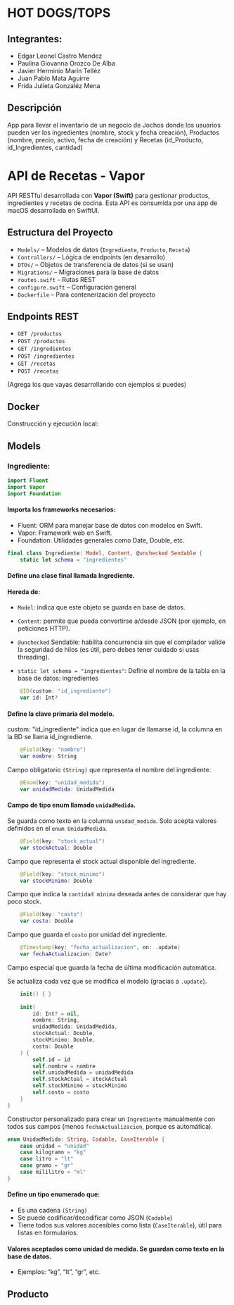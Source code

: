 # HOT DOGS/TOPS

## Integrantes:
- Edgar Leonel Castro Mendez
- Paulina Giovanna Orozco  De Alba
- Javier Herminio Marín Telléz
- Juan Pablo Mata Aguirre
- Frida Julieta Gonzaléz Mena

## Descripción 
App para llevar el inventario de un negocio de Jochos donde los usuarios pueden ver los ingredientes (nombre, stock y fecha creación), Productos (nombre, precio, activo, fecha de creación) y Recetas (id_Producto, 
id_Ingredientes, cantidad)

#  API de Recetas - Vapor

API RESTful desarrollada con **Vapor (Swift)** para gestionar productos, ingredientes y recetas de cocina. Esta API es consumida por una app de macOS desarrollada en SwiftUI.

##  Estructura del Proyecto

- `Models/` – Modelos de datos (`Ingrediente`, `Producto`, `Receta`)
- `Controllers/` – Lógica de endpoints (en desarrollo)
- `DTOs/` – Objetos de transferencia de datos (si se usan)
- `Migrations/` – Migraciones para la base de datos
- `routes.swift` – Rutas REST
- `configure.swift` – Configuración general
- `Dockerfile` – Para contenerización del proyecto

##  Endpoints REST

- `GET /productos`
- `POST /productos`
- `GET /ingredientes`
- `POST /ingredientes`
- `GET /recetas`
- `POST /recetas`

(Agrega los que vayas desarrollando con ejemplos si puedes)

##  Docker

Construcción y ejecución local:

## Models

### Ingrediente:

```swift
import Fluent
import Vapor
import Foundation
```
#### Importa los frameworks necesarios:

- Fluent: ORM para manejar base de datos con modelos en Swift.
- Vapor: Framework web en Swift.
- Foundation: Utilidades generales como Date, Double, etc.


```swift
final class Ingrediente: Model, Content, @unchecked Sendable {
    static let schema = "ingredientes"
```
#### Define una clase final llamada Ingrediente.
#### Hereda de:
- `Model`: indica que este objeto se guarda en base de datos.
- `Content`: permite que pueda convertirse a/desde JSON (por ejemplo, en peticiones HTTP).
- `@unchecked` Sendable: habilita concurrencia sin que el compilador valide la seguridad de hilos (es útil, pero debes tener cuidado si usas threading).

- `static let schema = "ingredientes"`: Define el nombre de la tabla en la base de datos: ingredientes

```swift 
    @ID(custom: "id_ingrediente")
    var id: Int?
```
#### Define la clave primaria del modelo.

custom: "id_ingrediente" indica que en lugar de llamarse id, la columna en la BD se llama id_ingrediente.

```swift
    @Field(key: "nombre")
    var nombre: String
```
Campo obligatorio `(String)` que representa el nombre del ingrediente.

```swift
    @Enum(key: "unidad_medida")
    var unidadMedida: UnidadMedida

```
#### Campo de tipo enum llamado `unidadMedida`.

Se guarda como texto en la columna `unidad_medida`.
Solo acepta valores definidos en el `enum UnidadMedida`.
```swift
    @Field(key: "stock_actual")
    var stockActual: Double
```
Campo que representa el stock actual disponible del ingrediente.
```swift
    @Field(key: "stock_minimo")
    var stockMinimo: Double
```
Campo que indica la `cantidad mínima` deseada antes de considerar que hay poco stock.
```swift
    @Field(key: "costo")
    var costo: Double
```
Campo que guarda el `costo` por unidad del ingrediente.
```swift
    @Timestamp(key: "fecha_actualizacion", on: .update)
    var fechaActualizacion: Date?
```
 Campo especial que guarda la fecha de última modificación automática.

Se actualiza cada vez que se modifica el modelo (gracias a `.update`).

```swift
    init() { }
    
    init(
        id: Int? = nil,
        nombre: String,
        unidadMedida: UnidadMedida,
        stockActual: Double,
        stockMinimo: Double,
        costo: Double
    ) {
        self.id = id
        self.nombre = nombre
        self.unidadMedida = unidadMedida
        self.stockActual = stockActual
        self.stockMinimo = stockMinimo
        self.costo = costo
    }
}
```
Constructor personalizado para crear un `Ingrediente` manualmente con todos sus campos (menos `fechaActualizacion`, porque es automática).
```swift
enum UnidadMedida: String, Codable, CaseIterable {
    case unidad = "unidad"
    case kilogramo = "kg"
    case litro = "lt"
    case gramo = "gr"
    case mililitro = "ml"
}
```
#### Define un tipo enumerado que:
- Es una cadena `(String)`
- Se puede codificar/decodificar como JSON (`Codable`)
- Tiene todos sus valores accesibles como lista (`CaseIterable`), útil para listas en formularios.

#### Valores aceptados como unidad de medida. Se guardan como texto en la base de datos.
- Ejemplos: “kg”, “lt”, “gr”, etc.

## Producto
```swift
```

```swift
```

```swift
```







